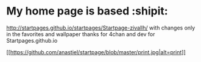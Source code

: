 # My home page is based :shipit:

http://startpages.github.io/startpages/Startpage-zivallh/
with changes only in the favorites and wallpaper
thanks for 4chan and dev for Startpages.github.io

[[https://github.com/anastiel/startpage/blob/master/print.jpg|alt=print]]

